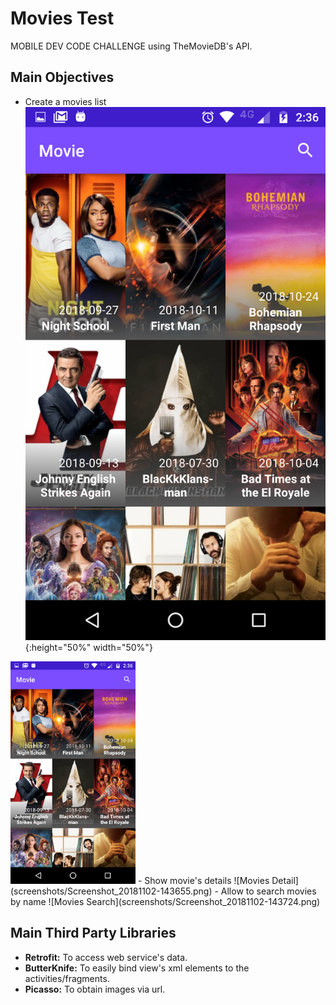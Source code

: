 # Movies Test
MOBILE DEV CODE CHALLENGE using TheMovieDB's API.

## Main Objectives
- Create a movies list
![Movies List](screenshots/Screenshot_20181102-143659.png){:height="50%" width="50%"}
<img src="screenshots/Screenshot_20181102-143659.png" alt="" data-canonical-src="https://gyazo.com/eb5c5741b6a9a16c692170a41a49c858.png" width="200" />
- Show movie's details
![Movies Detail](screenshots/Screenshot_20181102-143655.png)
- Allow to search movies by name
![Movies Search](screenshots/Screenshot_20181102-143724.png)

## Main Third Party Libraries
- **Retrofit:** To access web service's data.
- **ButterKnife:** To easily bind view's xml elements to the activities/fragments.
- **Picasso:** To obtain images via url.

